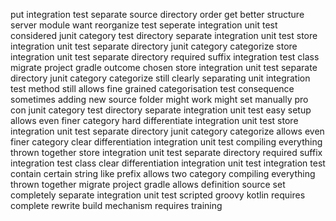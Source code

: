 put integration test separate source directory order get better structure server module want reorganize test seperate integration unit test considered junit category test directory separate integration unit test store integration unit test separate directory junit category categorize store integration unit test separate directory required suffix integration test class migrate project gradle outcome chosen store integration unit test separate directory junit category categorize still clearly separating unit integration test method still allows fine grained categorisation test consequence sometimes adding new source folder might work might set manually pro con junit category test directory separate integration unit test easy setup allows even finer category hard differentiate integration unit test store integration unit test separate directory junit category categorize allows even finer category clear differentiation integration unit test compiling everything thrown together store integration unit test separate directory required suffix integration test class clear differentiation integration unit test integration test contain certain string like prefix allows two category compiling everything thrown together migrate project gradle allows definition source set completely separate integration unit test scripted groovy kotlin requires complete rewrite build mechanism requires training